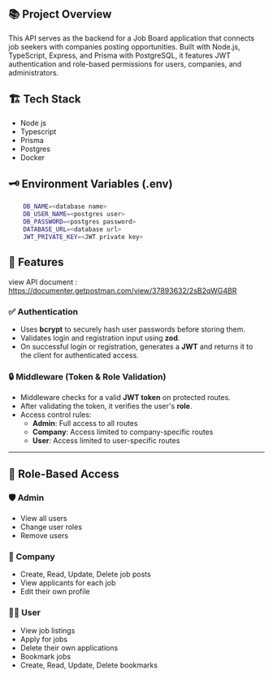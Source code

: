 ## 📚 Project Overview

This API serves as the backend for a Job Board application that connects job seekers with companies posting opportunities. Built with Node.js, TypeScript, Express, and Prisma with PostgreSQL, it features JWT authentication and role-based permissions for users, companies, and administrators.




## 🏗️ Tech Stack

- Node js
- Typescript
- Prisma
- Postgres
- Docker


## 🗝️ Environment Variables (.env)

```bash
    DB_NAME=<database name>
    DB_USER_NAME=<postgres user>
    DB_PASSWORD=<postgres password>
    DATABASE_URL=<database url>
    JWT_PRIVATE_KEY=<JWT private key>
```
    
## 🔐 Features
view API document : https://documenter.getpostman.com/view/37893632/2sB2qWG4BR
### ✅ Authentication
- Uses **bcrypt** to securely hash user passwords before storing them.
- Validates login and registration input using **zod**.
- On successful login or registration, generates a **JWT** and returns it to the client for authenticated access.

### 🔒 Middleware (Token & Role Validation)
- Middleware checks for a valid **JWT token** on protected routes.
- After validating the token, it verifies the user's **role**.
- Access control rules:
  - **Admin**: Full access to all routes
  - **Company**: Access limited to company-specific routes
  - **User**: Access limited to user-specific routes

---

## 👥 Role-Based Access

### 🛡️ Admin
- View all users
- Change user roles
- Remove users

### 🏢 Company
- Create, Read, Update, Delete job posts
- View applicants for each job
- Edit their own profile

### 🙋‍♂️ User
- View job listings
- Apply for jobs
- Delete their own applications
- Bookmark jobs
- Create, Read, Update, Delete bookmarks


